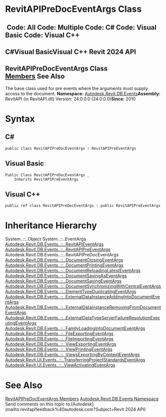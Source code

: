 # RevitAPIPreDocEventArgs Class

﻿
 Code: All Code: Multiple Code: C# Code: Visual Basic Code: Visual C++   
---  
C#Visual BasicVisual C++
Revit 2024 API  
---  
RevitAPIPreDocEventArgs Class  
[Members](f8ee435b-a478-b233-c784-a9f3dcf05721.md "RevitAPIPreDocEventArgs Members") See Also  
---  
The base class used for pre events where the arguments must supply access to the document. 
**Namespace:** [Autodesk.Revit.DB.Events](b86712d6-83b3-e044-8016-f9881ecd3800.md "Autodesk.Revit.DB.Events Namespace")**Assembly:** RevitAPI (in RevitAPI.dll) Version: 24.0.0.0 (24.0.0.0)**Since:** 2010 
# Syntax
C#  
---  
```text
public class RevitAPIPreDocEventArgs : RevitAPIPreEventArgs
```
  
Visual Basic  
---  
```text
Public Class RevitAPIPreDocEventArgs _
	Inherits RevitAPIPreEventArgs
```
  
Visual C++  
---  
```text
public ref class RevitAPIPreDocEventArgs : public RevitAPIPreEventArgs
```
  
# Inheritance Hierarchy
System..::..Object System..::..EventArgs [Autodesk.Revit.DB.Events..::..RevitAPIEventArgs](7c98499c-e345-cfda-ef89-48eccd3c9992.md "RevitAPIEventArgs Class") [Autodesk.Revit.DB.Events..::..RevitAPIPreEventArgs](14097470-c9d9-0143-dc1b-b93a60a460e6.md "RevitAPIPreEventArgs Class") Autodesk.Revit.DB.Events..::..RevitAPIPreDocEventArgs [Autodesk.Revit.DB.Events..::..DocumentClosingEventArgs](939d187e-051c-6a8a-0bb9-6c030b0911a4.md "DocumentClosingEventArgs Class") [Autodesk.Revit.DB.Events..::..DocumentPrintingEventArgs](cae91da6-7e05-e47c-5957-15330428c303.md "DocumentPrintingEventArgs Class") [Autodesk.Revit.DB.Events..::..DocumentReloadingLatestEventArgs](0952bb8e-fa8d-382a-ba2b-97bbbc820a99.md "DocumentReloadingLatestEventArgs Class") [Autodesk.Revit.DB.Events..::..DocumentSavingAsEventArgs](1bb9bb9f-be64-3c6f-804b-66fe6a2b0562.md "DocumentSavingAsEventArgs Class") [Autodesk.Revit.DB.Events..::..DocumentSavingEventArgs](e812523c-81f5-454f-9868-4332ab6c74a9.md "DocumentSavingEventArgs Class") [Autodesk.Revit.DB.Events..::..DocumentSynchronizingWithCentralEventArgs](d6859206-10ee-9570-a1a8-98a68f3e1fd9.md "DocumentSynchronizingWithCentralEventArgs Class") [Autodesk.Revit.DB.Events..::..ElementTypeDuplicatingEventArgs](a507c83d-21c0-badf-ee5d-f5e4c76886a8.md "ElementTypeDuplicatingEventArgs Class") [Autodesk.Revit.DB.Events..::..ExternalDataInstanceAddingIntoDocumentEventArgs](8601a344-dd92-b78f-6298-e1a6f5355a77.md "ExternalDataInstanceAddingIntoDocumentEventArgs Class") [Autodesk.Revit.DB.Events..::..ExternalDataInstanceRemovingFromDocumentEventArgs](5c7c33a6-8c2b-05e2-7088-3199f1a26e34.md "ExternalDataInstanceRemovingFromDocumentEventArgs Class") [Autodesk.Revit.DB.Events..::..ExternalDataTypeServerFailureResolutionExecutingEventArgs](81d0c125-52cf-a81c-5c2a-f02fac4f9da0.md "ExternalDataTypeServerFailureResolutionExecutingEventArgs Class") [Autodesk.Revit.DB.Events..::..FamilyLoadingIntoDocumentEventArgs](e2dcca36-38d1-8bc9-d9f5-fd52bbd5ba0f.md "FamilyLoadingIntoDocumentEventArgs Class") [Autodesk.Revit.DB.Events..::..FileExportingEventArgs](33fecf48-ec69-4d54-8e73-4f8b6233a744.md "FileExportingEventArgs Class") [Autodesk.Revit.DB.Events..::..FileImportingEventArgs](be397e59-7332-cb8f-426d-ebe7f420e0c9.md "FileImportingEventArgs Class") [Autodesk.Revit.DB.Events..::..ViewExportingEventArgs](46171adf-d115-9796-b6f7-7d1e27d5d3b5.md "ViewExportingEventArgs Class") [Autodesk.Revit.DB.Events..::..ViewPrintingEventArgs](8e7d048f-a50b-7903-6001-6716f7eabdb5.md "ViewPrintingEventArgs Class") [Autodesk.Revit.DB.Events..::..ViewsExportingByContextEventArgs](5db665aa-f9cb-f204-72e0-eff6597a9a9d.md "ViewsExportingByContextEventArgs Class") [Autodesk.Revit.UI.Events..::..TransferringProjectStandardsEventArgs](ffc4e960-25e8-9edb-f660-d328c57e65d0.md "TransferringProjectStandardsEventArgs Class") [Autodesk.Revit.UI.Events..::..ViewActivatingEventArgs](3b279e84-422c-ddc4-44df-fa5498124b14.md "ViewActivatingEventArgs Class")
# See Also
[RevitAPIPreDocEventArgs Members](f8ee435b-a478-b233-c784-a9f3dcf05721.md "RevitAPIPreDocEventArgs Members")
[Autodesk.Revit.DB.Events Namespace](b86712d6-83b3-e044-8016-f9881ecd3800.md "Autodesk.Revit.DB.Events Namespace")
Send comments on this topic to [Autodesk](mailto:revitapifeedback%40autodesk.com?Subject=Revit 2024 API)